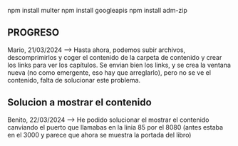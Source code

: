 npm install multer
npm install googleapis
npm install adm-zip

## PROGRESO
Mario, 21/03/2024 --> Hasta ahora, podemos subir archivos, descomprimirlos y coger el contenido de la carpeta de contenido y crear los links para ver los capítulos.
Se envian bien los links, y se crea la ventana nueva (no como emergente, eso hay que arreglarlo), pero no se ve el contenido, falta de solucionar este problema.

## Solucion a mostrar el contenido
Benito, 22/03/2024 --> He podido solucionar el mostrar el contenido canviando el puerto que llamabas en la linia 85
por el 8080 (antes estaba en el 3000 y parece que ahora se muestra la portada del libro)